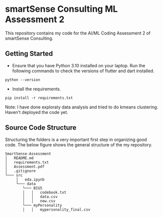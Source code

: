 # smartSense Consulting ML Assessment 2

This repository contains my code for the AI/ML Coding Assessment 2 of smartSense Consulting.

## Getting Started

- Ensure that you have Python 3.10 installed on your laptop. Run the following commands to check the versions of flutter and dart installed.
```
python --version
```

- Install the requirements.
```
pip install -r requirements.txt
```

Note: I have done exploraty data analysis and tried to do kmeans clustering. Haven't deployed the code yet.

## Source Code Structure

Structuring the folders is a very important first step in organizing good code. The below figure shows the general structure of the my repository.

```
SmartSense-Assessment
│   README.md
│   requirements.txt
│   Assessment.pdf
│   .gitignore
└─── src
     │   eda.ipynb
     └─── data
        └─── BIG5
        │   │   codebook.txt
        │   │   data.csv
        │   │   new.csv
        └─── myPersonality
        │   │   mypersonality_final.csv
```
